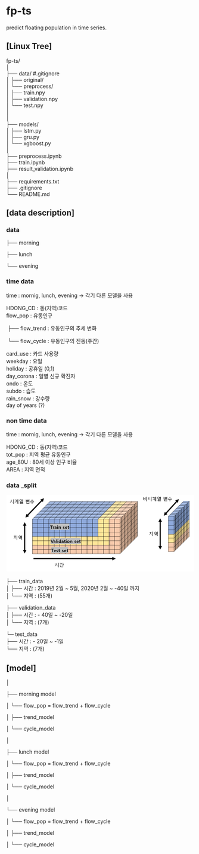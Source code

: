 # fp-ts
predict floating population in time series.

## [Linux Tree]
fp-ts/  
│  
├── data/  #.gitignore  
│   ├── original/  
│   └── preprocess/  
│         ├── train.npy  
│         ├── validation.npy  
│         └── test.npy  
│   
│   
├── models/  
│   ├── lstm.py  
│   ├── gru.py  
│   └── xgboost.py  
│  
├── preprocess.ipynb  
├── train.ipynb  
├── result_validation.ipynb  
│  
├── requirements.txt  
├── .gitignore  
└── README.md    

  

## [data description]
### data

├── morning  

├── lunch  

└── evening  

### time data
time : mornig, lunch, evening -> 각기 다른 모델을 사용  

HDONG_CD : 동(지역)코드  
flow_pop : 유동인구    

​	├── flow_trend : 유동인구의 추세 변화  

​	└── flow_cycle : 유동인구의 진동(주간)  

card_use : 카드 사용량  
weekday : 요일  
holiday : 공휴일 (0,1)  
day_corona : 일별 신규  확진자  
ondo : 온도  
subdo : 습도  
rain_snow : 강수량  
day of years (?)   



### non time data

time :  mornig, lunch, evening -> 각기 다른 모델을 사용    

HDONG_CD : 동(지역)코드  
tot_pop : 지역 평균 유동인구  
age_80U : 80세 이상 인구 비율  
AREA : 지역 면적     



### data _split

![](https://github.com/deagwon97/image_src/blob/master/img/time_notime_data_split.png?raw=true)

├── train_data  
│ 	├── 시간 : 2019년 2월 ~ 5월, 2020년 2월 ~ -40일 까지  
│	 └── 지역 : (55개)    

├── validation_data  
│ 	├── 시간 : - 40일 ~ -20일  
│ 	└── 지역 : (7개)  

└─ test_data  
		├── 시간 : - 20일 ~ -1일  
		└── 지역 : (7개)  

## [model]

│  

├── morning model  

│ 	└──  flow_pop  = flow_trend + flow_cycle

│         ├── trend_model

│         └──  cycle_model  

│

├── lunch model    

│ 	└──  flow_pop  = flow_trend + flow_cycle

│         ├── trend_model

│         └──  cycle_model

│

└── evening model     

│ 	└──  flow_pop  = flow_trend + flow_cycle

│         ├── trend_model

│         └──  cycle_model